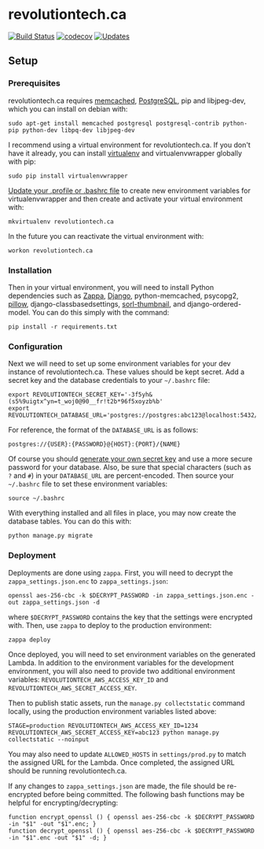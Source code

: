 # revolutiontech.ca

[![Build Status](https://travis-ci.org/RevolutionTech/revolutiontech.ca.svg?branch=master)](https://travis-ci.org/RevolutionTech/revolutiontech.ca)
[![codecov](https://codecov.io/gh/RevolutionTech/revolutiontech.ca/branch/master/graph/badge.svg)](https://codecov.io/gh/RevolutionTech/revolutiontech.ca)
[![Updates](https://pyup.io/repos/github/RevolutionTech/revolutiontech.ca/shield.svg)](https://pyup.io/repos/github/RevolutionTech/revolutiontech.ca/)

## Setup

### Prerequisites

revolutiontech.ca requires [memcached](http://memcached.org/), [PostgreSQL](http://www.postgresql.org/), pip and libjpeg-dev, which you can install on debian with:

    sudo apt-get install memcached postgresql postgresql-contrib python-pip python-dev libpq-dev libjpeg-dev

I recommend using a virtual environment for revolutiontech.ca. If you don't have it already, you can install [virtualenv](http://virtualenv.readthedocs.org/en/latest/virtualenv.html) and virtualenvwrapper globally with pip:

    sudo pip install virtualenvwrapper

[Update your .profile or .bashrc file](http://virtualenvwrapper.readthedocs.org/en/latest/install.html#shell-startup-file) to create new environment variables for virtualenvwrapper and then create and activate your virtual environment with:

    mkvirtualenv revolutiontech.ca

In the future you can reactivate the virtual environment with:

    workon revolutiontech.ca

### Installation

Then in your virtual environment, you will need to install Python dependencies such as [Zappa](https://www.zappa.io/), [Django](https://www.djangoproject.com/), python-memcached, psycopg2, [pillow](https://pillow.readthedocs.org/), django-classbasedsettings, [sorl-thumbnail](http://sorl-thumbnail.readthedocs.org/), and django-ordered-model. You can do this simply with the command:

    pip install -r requirements.txt

### Configuration

Next we will need to set up some environment variables for your dev instance of revolutiontech.ca. These values should be kept secret. Add a secret key and the database credentials to your `~/.bashrc` file:

    export REVOLUTIONTECH_SECRET_KEY='-3f5yh&(s5%9uigtx^yn=t_woj0@90__fr!t2b*96f5xoyzb%b'
    export REVOLUTIONTECH_DATABASE_URL='postgres://postgres:abc123@localhost:5432/revolutiontech'

For reference, the format of the `DATABASE_URL` is as follows:

    postgres://{USER}:{PASSWORD}@{HOST}:{PORT}/{NAME}

Of course you should [generate your own secret key](http://stackoverflow.com/a/16630719) and use a more secure password for your database. Also, be sure that special characters (such as `?` and `#`) in your `DATABASE_URL` are percent-encoded. Then source your `~/.bashrc` file to set these environment variables:

    source ~/.bashrc

With everything installed and all files in place, you may now create the database tables. You can do this with:

    python manage.py migrate

### Deployment

Deployments are done using `zappa`. First, you will need to decrypt the `zappa_settings.json.enc` to `zappa_settings.json`:

    openssl aes-256-cbc -k $DECRYPT_PASSWORD -in zappa_settings.json.enc -out zappa_settings.json -d

where `$DECRYPT_PASSWORD` contains the key that the settings were encrypted with. Then, use `zappa` to deploy to the production environment:

    zappa deploy

Once deployed, you will need to set environment variables on the generated Lambda. In addition to the environment variables for the development environment, you will also need to provide two additional environment variables: `REVOLUTIONTECH_AWS_ACCESS_KEY_ID` and `REVOLUTIONTECH_AWS_SECRET_ACCESS_KEY`.

Then to publish static assets, run the `manage.py collectstatic` command locally, using the production environment variables listed above:

    STAGE=production REVOLUTIONTECH_AWS_ACCESS_KEY_ID=1234 REVOLUTIONTECH_AWS_SECRET_ACCESS_KEY=abc123 python manage.py collectstatic --noinput

You may also need to update `ALLOWED_HOSTS` in `settings/prod.py` to match the assigned URL for the Lambda. Once completed, the assigned URL should be running revolutiontech.ca.

If any changes to `zappa_settings.json` are made, the file should be re-encrypted before being committed. The following bash functions may be helpful for encrypting/decrypting:

    function encrypt_openssl () { openssl aes-256-cbc -k $DECRYPT_PASSWORD -in "$1" -out "$1".enc; }
    function decrypt_openssl () { openssl aes-256-cbc -k $DECRYPT_PASSWORD -in "$1".enc -out "$1" -d; }
